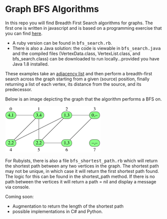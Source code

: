# Graph BFS Algorithms

In this repo you will find Breadth First Search algorithms for graphs.  The first one is written in javascript and is based on a programming exercise that you can find [here](https://www.khanacademy.org/computing/computer-science/algorithms/breadth-first-search/p/challenge-implement-breadth-first-search).

+ A ruby version can be found in <tt>bfs_search.rb</tt>. 
+ There is also a Java solution: the code is viewable in <tt>bfs_search.java</tt> and the compiled files (VertexData.class, VertexList.class, and bfs_search.class) can be downloaded to run locally...provided you have Java 1.8 installed.

These examples take an [adjacency list](https://en.wikipedia.org/wiki/Adjacency_list) and then perform a breadth-first search across the graph starting from a given (source) position, finally returning a list of each vertex, its distance from the source, and its predecessor.

Below is an image depicting the graph that the algorithm performs a BFS on.

![Graph](/imgs/vertex_graph.png "Graph")

For Rubyists, there is also a file <tt>bfs_shortest_path.rb</tt> which will return the shortest path between any 
two vertices in the graph. The shortest path may not be unique, in which case it will return the first shortest path found. The logic for this can be found in the shortest_path method. If there is no path between the vertices it will
return a path = nil and display a message via console.

Coming soon:

+ Augmentation to return the length of the shortest path
+ possible implementations in C# and Python.

